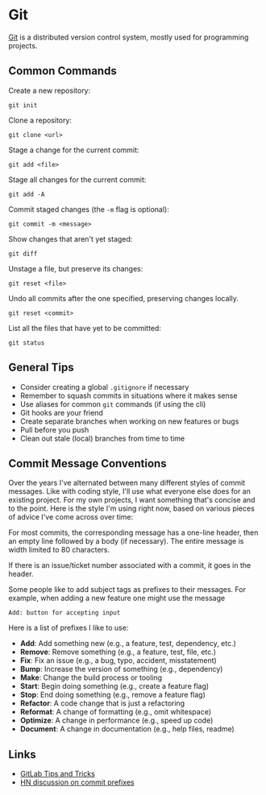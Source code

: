 # Git

[Git](https://git-scm.com/) is a distributed version control system, mostly used for programming projects.

## Common Commands

Create a new repository:

```text
git init
```

Clone a repository:

```text
git clone <url>
```

Stage a change for the current commit:

```text
git add <file>
```

Stage all changes for the current commit:

```text
git add -A
```

Commit staged changes \(the `-m` flag is optional\):

```text
git commit -m <message>
```

Show changes that aren't yet staged:

```text
git diff
```

Unstage a file, but preserve its changes:

```text
git reset <file>
```

Undo all commits after the one specified, preserving changes locally.

```text
git reset <commit>
```

List all the files that have yet to be committed:

```text
git status
```

## General Tips

* Consider creating a global `.gitignore` if necessary
* Remember to squash commits in situations where it makes sense
* Use aliases for common `git` commands \(if using the cli\)
* Git hooks are your friend
* Create separate branches when working on new features or bugs
* Pull before you push
* Clean out stale \(local\) branches from time to time

## Commit Message Conventions

Over the years I've alternated between many different styles of commit messages. Like with coding style, I'll use what everyone else does for an existing project. For my own projects, I want something that's concise and to the point. Here is the style I'm using right now, based on various pieces of advice I've come across over time:

For most commits, the corresponding message has a one-line header, then an empty line followed by a body \(if necessary\). The entire message is width limited to 80 characters.

If there is an issue/ticket number associated with a commit, it goes in the header.

Some people like to add subject tags as prefixes to their messages. For example, when adding a new feature one might use the message

```text
Add: button for accepting input
```

Here is a list of prefixes I like to use:

* **Add**: Add something new \(e.g., a feature, test, dependency, etc.\)
* **Remove**: Remove something \(e.g., a feature, test, file, etc.\)
* **Fix**: Fix an issue \(e.g., a bug, typo, accident, misstatement\)
* **Bump**: Increase the version of something \(e.g., dependency\)
* **Make**: Change the build process or tooling
* **Start**: Begin doing something \(e.g., create a feature flag\)
* **Stop**: End doing something \(e.g., remove a feature flag\)
* **Refactor**: A code change that is just a refactoring
* **Reformat**: A change of formatting \(e.g., omit whitespace\)
* **Optimize**: A change in  performance \(e.g., speed up code\)
* **Document**: A change in documentation \(e.g., help files, readme\)

## Links

* [GitLab Tips and Tricks](https://about.gitlab.com/blog/2016/12/08/git-tips-and-tricks/)
* [HN discussion on commit prefixes](https://news.ycombinator.com/item?id=21289827)

